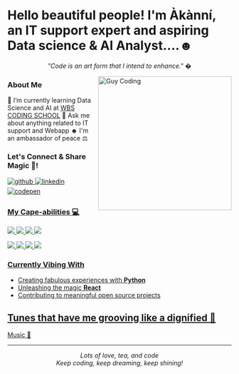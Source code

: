 # Hello beautiful people! I'm Àkànní, an IT support expert and aspiring Data science & AI Analyst....☻

<p align="center">
   <em>"Code is an art form that I intend to enhance."</em> �
</p>

<img align="right" alt="Guy Coding" width="300" src="https://media4.giphy.com/media/v1.Y2lkPTc5MGI3NjExMHprajBjemhpa29uMHBqZ242MWp6eThwY3VtZmFlYTFraDhkcm04cCZlcD12MV9pbnRlcm5hbF9naWZfYnlfaWQmY3Q9Zw/SWoSkN6DxTszqIKEqv/giphy.gif">

###  About Me
🚀 I’m currently learning Data Science and AI at [WBS CODING SCHOOL](https://www.wbscodingschool.com/) 
💬 Ask me about anything related to IT support and Webapp ☻
I'm an ambassador of peace ⚖︎ 
<br/>

### Let's Connect & Share Magic 🥂!
<div align="left">
<a href="https://github.com/iseniorman" target="_blank">
<img src=https://img.shields.io/badge/github-%2324292e.svg?&style=for-the-badge&logo=github&logoColor=white alt=github style="margin-bottom: 5px;" />
</a>
<a href="https://www.linkedin.com/in/sadeeq-akanni-isa-447259144/" target="_blank">
<img src=https://img.shields.io/badge/linkedin-%231E77B5.svg?&style=for-the-badge&logo=linkedin&logoColor=white alt=linkedin style="margin-bottom: 5px;" />
</a>
<a href="https://codepen.com/nidextc" target="_blank">
<img src=https://img.shields.io/badge/codepen-%23131417.svg?&style=for-the-badge&logo=codepen&logoColor=white alt=codepen style="margin-bottom: 5px;" />
</div>  

### My Cape-abilities 💻
<p align="left">
  <img src="https://img.shields.io/badge/Flutter--blue?style=for-the-badge&logo=flutter&logoColor=white" />
  <img src="https://img.shields.io/badge/React--green?style=for-the-badge&logo=react&logoColor=white" />
  <img src="https://img.shields.io/badge/JavaScript-☯︎-yellow?style=for-the-badge&logo=javascript&logoColor=black" />
  <img src="https://img.shields.io/badge/Python-🐍-green?style=for-the-badge&logo=python&logoColor=white" />
</p>

<p align="left">
  <img src="https://img.shields.io/badge/Java-☕-orange?style=for-the-badge&logo=java&logoColor=white" />
  <img src="https://img.shields.io/badge/Firebase-🔥-red?style=for-the-badge&logo=firebase&logoColor=white" />
  <img src="https://img.shields.io/badge/MongoDB-🍃-green?style=for-the-badge&logo=mongodb&logoColor=white" />
  <img src="https://img.shields.io/badge/PostgreSQL-🐘-blue?style=for-the-badge&logo=postgresql&logoColor=white" />
</p>

<!-- Proudly created with GPRM ( https://gprm.itsvg.in ) -->



###  Currently Vibing With
-  Creating fabulous experiences with **Python**
-  Unleashing the magic  **React**
-  Contributing to meaningful open source projects



## Tunes that have me grooving like a dignified 🎷
[Music 🎵](https://music.apple.com/ng/playlist/africa-now/pl.a0794db8bc6f45888834fa708a674987 "Music 🎵")
   
---
<p align="center">
   <em>Lots of love, tea, and code</em> 
  <br/>
   <em>Keep coding, keep dreaming, keep shining!</em> 
</p>
